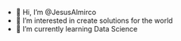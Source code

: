 - 👋 Hi, I’m @JesusAlmirco
- 👀 I’m interested in create solutions for the world
- 🌱 I’m currently learning Data Science

<!---
JesusAlmirco/JesusAlmirco is a ✨ special ✨ repository because its `README.md` (this file) appears on your GitHub profile.
You can click the Preview link to take a look at your changes.
--->
